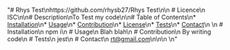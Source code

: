 "# Rhys Test\nhttps://github.com/rhysb27/Rhys Test\n\n # Licence\n   ISC\n\n# Description\nTo Test my code\n\n# Table of Contents\n* [Installation](#Installation)\n* [Usage](#usage)\n* [Contribution](#Contribution)\n* [License](#license)\n* [Tests](#tests)\n* [Contact](#contact)\n \n # Installation\n  npm i\n # Usage\n   Blah blah\n # Contribution\n  By writing code\n   # Tests\n   jest\n   # Contact\n   rt@gmail.com\n\n\n   \n"